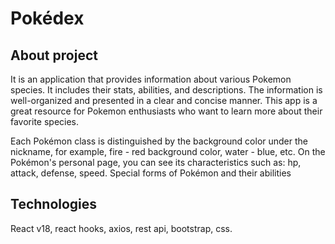 # Pokédex

## About project 
It is an application that provides information about various Pokemon species. It includes their stats, abilities, and descriptions. 
The information is well-organized and presented in a clear and concise manner. This app is a great resource for Pokemon enthusiasts who want to learn more about their favorite species.

Each Pokémon class is distinguished by the background color under the nickname, for example, fire - red background color, water - blue, etc. On the Pokémon's personal page, you can see its characteristics such as: hp, attack, defense, speed. Special forms of Pokémon and their abilities  

## Technologies
React v18, react hooks, axios, rest api, bootstrap, css.
